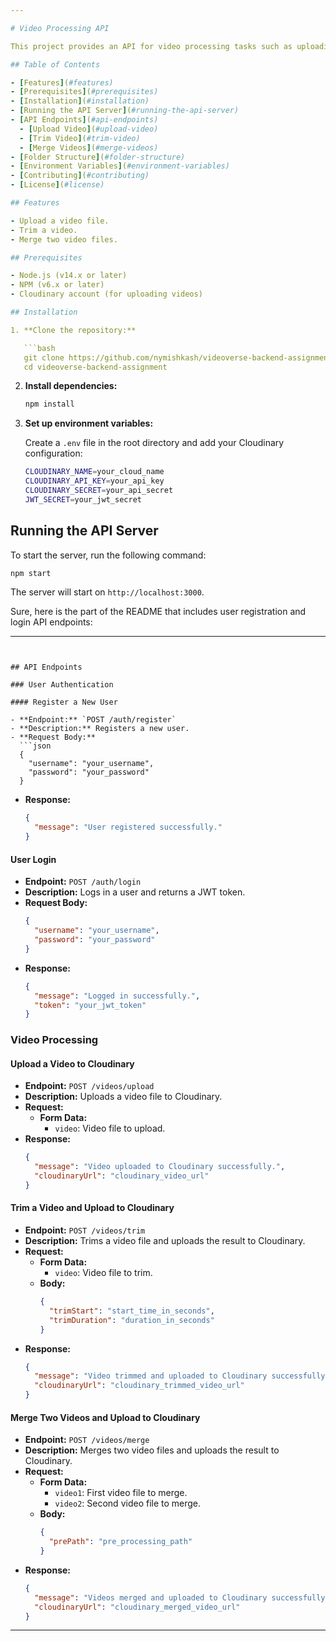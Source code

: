 ```yaml
---

# Video Processing API

This project provides an API for video processing tasks such as uploading videos to Cloudinary, trimming videos, and merging videos. The processed videos are also uploaded to Cloudinary, and the links to these videos are returned.

## Table of Contents

- [Features](#features)
- [Prerequisites](#prerequisites)
- [Installation](#installation)
- [Running the API Server](#running-the-api-server)
- [API Endpoints](#api-endpoints)
  - [Upload Video](#upload-video)
  - [Trim Video](#trim-video)
  - [Merge Videos](#merge-videos)
- [Folder Structure](#folder-structure)
- [Environment Variables](#environment-variables)
- [Contributing](#contributing)
- [License](#license)

## Features

- Upload a video file.
- Trim a video.
- Merge two video files.

## Prerequisites

- Node.js (v14.x or later)
- NPM (v6.x or later)
- Cloudinary account (for uploading videos)

## Installation

1. **Clone the repository:**

   ```bash
   git clone https://github.com/nymishkash/videoverse-backend-assignment.git
   cd videoverse-backend-assignment
   ```

2. **Install dependencies:**

   ```bash
   npm install
   ```

3. **Set up environment variables:**

   Create a `.env` file in the root directory and add your Cloudinary configuration:

   ```bash
   CLOUDINARY_NAME=your_cloud_name
   CLOUDINARY_API_KEY=your_api_key
   CLOUDINARY_SECRET=your_api_secret
   JWT_SECRET=your_jwt_secret
   ```

## Running the API Server

To start the server, run the following command:

```bash
npm start
```

The server will start on `http://localhost:3000`.

Sure, here is the part of the README that includes user registration and login API endpoints:

---
```


## API Endpoints

### User Authentication

#### Register a New User

- **Endpoint:** `POST /auth/register`
- **Description:** Registers a new user.
- **Request Body:**
  ```json
  {
    "username": "your_username",
    "password": "your_password"
  }
  ```
- **Response:**
  ```json
  {
    "message": "User registered successfully."
  }
  ```

#### User Login

- **Endpoint:** `POST /auth/login`
- **Description:** Logs in a user and returns a JWT token.
- **Request Body:**
  ```json
  {
    "username": "your_username",
    "password": "your_password"
  }
  ```
- **Response:**
  ```json
  {
    "message": "Logged in successfully.",
    "token": "your_jwt_token"
  }
  ```

### Video Processing

#### Upload a Video to Cloudinary

- **Endpoint:** `POST /videos/upload`
- **Description:** Uploads a video file to Cloudinary.
- **Request:**
  - **Form Data:**
    - `video`: Video file to upload.
- **Response:**
  ```json
  {
    "message": "Video uploaded to Cloudinary successfully.",
    "cloudinaryUrl": "cloudinary_video_url"
  }
  ```

#### Trim a Video and Upload to Cloudinary

- **Endpoint:** `POST /videos/trim`
- **Description:** Trims a video file and uploads the result to Cloudinary.
- **Request:**
  - **Form Data:**
    - `video`: Video file to trim.
  - **Body:**
    ```json
    {
      "trimStart": "start_time_in_seconds",
      "trimDuration": "duration_in_seconds"
    }
    ```
- **Response:**
  ```json
  {
    "message": "Video trimmed and uploaded to Cloudinary successfully.",
    "cloudinaryUrl": "cloudinary_trimmed_video_url"
  }
  ```

#### Merge Two Videos and Upload to Cloudinary

- **Endpoint:** `POST /videos/merge`
- **Description:** Merges two video files and uploads the result to Cloudinary.
- **Request:**
  - **Form Data:**
    - `video1`: First video file to merge.
    - `video2`: Second video file to merge.
  - **Body:**
    ```json
    {
      "prePath": "pre_processing_path"
    }
    ```
- **Response:**
  ```json
  {
    "message": "Videos merged and uploaded to Cloudinary successfully.",
    "cloudinaryUrl": "cloudinary_merged_video_url"
  }
  ```

---
